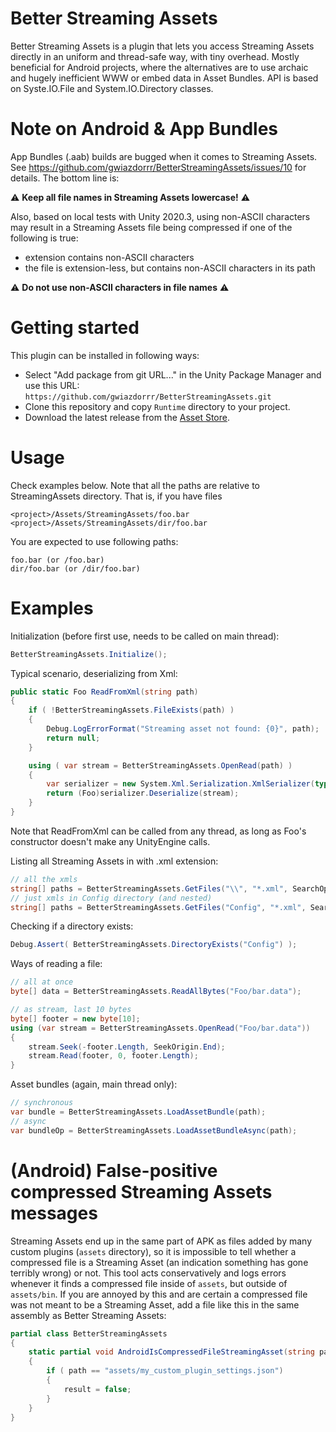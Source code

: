 # Better Streaming Assets

Better Streaming Assets is a plugin that lets you access Streaming Assets directly in an uniform and thread-safe way, with tiny overhead. Mostly beneficial for Android projects, where the alternatives are to use archaic and hugely inefficient WWW or embed data in Asset Bundles. API is based on Syste.IO.File and System.IO.Directory classes.

# Note on Android & App Bundles

App Bundles (.aab) builds are bugged when it comes to Streaming Assets. See https://github.com/gwiazdorrr/BetterStreamingAssets/issues/10 for details. The bottom line is:

⚠️ **Keep all file names in Streaming Assets lowercase!** ⚠️

Also, based on local tests with Unity 2020.3, using non-ASCII characters may result in a Streaming Assets file being compressed if one of the following is true:
- extension contains non-ASCII characters
- the file is extension-less, but contains non-ASCII characters in its path

⚠️ **Do not use non-ASCII characters in file names** ⚠️

# Getting started

This plugin can be installed in following ways:
* Select "Add package from git URL..." in the Unity Package Manager and use this URL: `https://github.com/gwiazdorrr/BetterStreamingAssets.git`
* Clone this repository and copy `Runtime` directory to your project.
* Download the latest release from the [Asset Store](https://assetstore.unity.com/packages/tools/input-management/better-streaming-assets-103788).

# Usage

Check examples below. Note that all the paths are relative to StreamingAssets directory. That is, if you have files

```
<project>/Assets/StreamingAssets/foo.bar
<project>/Assets/StreamingAssets/dir/foo.bar
````

You are expected to use following paths:

```
foo.bar (or /foo.bar)
dir/foo.bar (or /dir/foo.bar)
```

# Examples

Initialization (before first use, needs to be called on main thread):

```csharp
BetterStreamingAssets.Initialize();
```

Typical scenario, deserializing from Xml:

```csharp
public static Foo ReadFromXml(string path)
{
    if ( !BetterStreamingAssets.FileExists(path) )
    {
        Debug.LogErrorFormat("Streaming asset not found: {0}", path);
        return null;
    }

    using ( var stream = BetterStreamingAssets.OpenRead(path) )
    {
        var serializer = new System.Xml.Serialization.XmlSerializer(typeof(Foo));
        return (Foo)serializer.Deserialize(stream);
    }
}
```

Note that ReadFromXml can be called from any thread, as long as Foo's constructor doesn't make any UnityEngine calls.

Listing all Streaming Assets in with .xml extension:

```csharp
// all the xmls
string[] paths = BetterStreamingAssets.GetFiles("\\", "*.xml", SearchOption.AllDirectories); 
// just xmls in Config directory (and nested)
string[] paths = BetterStreamingAssets.GetFiles("Config", "*.xml", SearchOption.AllDirectories); 
```

Checking if a directory exists:

```csharp
Debug.Assert( BetterStreamingAssets.DirectoryExists("Config") );
```

Ways of reading a file:

```csharp
// all at once
byte[] data = BetterStreamingAssets.ReadAllBytes("Foo/bar.data");

// as stream, last 10 bytes
byte[] footer = new byte[10];
using (var stream = BetterStreamingAssets.OpenRead("Foo/bar.data"))
{
    stream.Seek(-footer.Length, SeekOrigin.End);
    stream.Read(footer, 0, footer.Length);
}
```
    
Asset bundles (again, main thread only):

```csharp
// synchronous
var bundle = BetterStreamingAssets.LoadAssetBundle(path);
// async
var bundleOp = BetterStreamingAssets.LoadAssetBundleAsync(path);
```

# (Android) False-positive compressed Streaming Assets messages

Streaming Assets end up in the same part of APK as files added by many custom plugins (`assets` directory), so it is impossible to tell whether a compressed file is a Streaming Asset (an indication something has gone terribly wrong) or not. This tool acts conservatively and logs errors whenever it finds a compressed file inside of `assets`, but outside of `assets/bin`. If you are annoyed by this and are certain a compressed file was not meant to be a Streaming Asset, add a file like this in the same assembly as Better Streaming Assets:

```csharp
partial class BetterStreamingAssets
{
    static partial void AndroidIsCompressedFileStreamingAsset(string path, ref bool result)
    {
        if ( path == "assets/my_custom_plugin_settings.json")
        {
            result = false;
        }
    }
}
```
